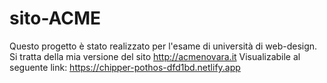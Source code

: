 # sito-ACME
Questo progetto è stato realizzato per l'esame di università di web-design.
Si tratta della mia versione del sito http://acmenovara.it
Visualizabile al seguente link: https://chipper-pothos-dfd1bd.netlify.app
